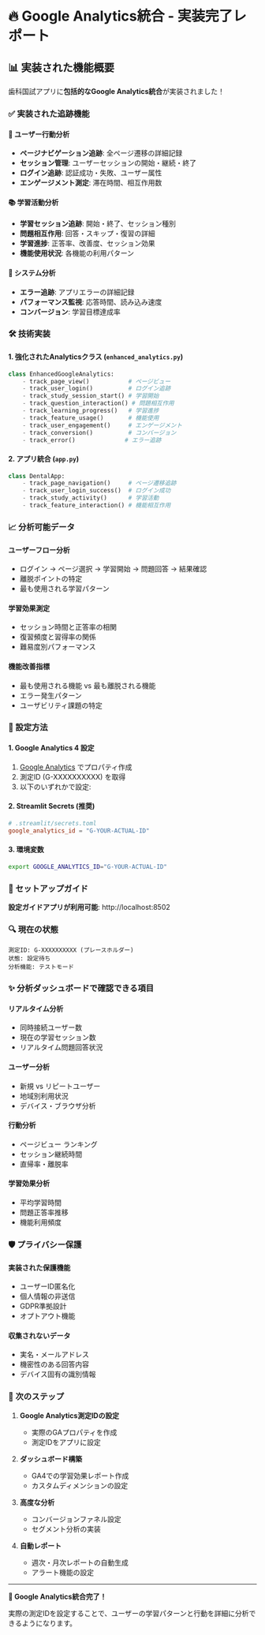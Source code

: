 # 🔥 Google Analytics統合 - 実装完了レポート

## 📊 実装された機能概要

歯科国試アプリに**包括的なGoogle Analytics統合**が実装されました！

### ✅ 実装された追跡機能

#### 👤 ユーザー行動分析
- **ページナビゲーション追跡**: 全ページ遷移の詳細記録
- **セッション管理**: ユーザーセッションの開始・継続・終了
- **ログイン追跡**: 認証成功・失敗、ユーザー属性
- **エンゲージメント測定**: 滞在時間、相互作用数

#### 📚 学習活動分析  
- **学習セッション追跡**: 開始・終了、セッション種別
- **問題相互作用**: 回答・スキップ・復習の詳細
- **学習進捗**: 正答率、改善度、セッション効果
- **機能使用状況**: 各機能の利用パターン

#### 🔧 システム分析
- **エラー追跡**: アプリエラーの詳細記録
- **パフォーマンス監視**: 応答時間、読み込み速度
- **コンバージョン**: 学習目標達成率

### 🛠️ 技術実装

#### 1. 強化されたAnalyticsクラス (`enhanced_analytics.py`)
```python
class EnhancedGoogleAnalytics:
    - track_page_view()           # ページビュー
    - track_user_login()          # ログイン追跡  
    - track_study_session_start() # 学習開始
    - track_question_interaction() # 問題相互作用
    - track_learning_progress()   # 学習進捗
    - track_feature_usage()       # 機能使用
    - track_user_engagement()     # エンゲージメント
    - track_conversion()          # コンバージョン
    - track_error()              # エラー追跡
```

#### 2. アプリ統合 (`app.py`)
```python
class DentalApp:
    - track_page_navigation()     # ページ遷移追跡
    - track_user_login_success()  # ログイン成功
    - track_study_activity()      # 学習活動
    - track_feature_interaction() # 機能相互作用
```

### 📈 分析可能データ

#### ユーザーフロー分析
- ログイン → ページ選択 → 学習開始 → 問題回答 → 結果確認
- 離脱ポイントの特定
- 最も使用される学習パターン

#### 学習効果測定
- セッション時間と正答率の相関
- 復習頻度と習得率の関係
- 難易度別パフォーマンス

#### 機能改善指標
- 最も使用される機能 vs 最も離脱される機能
- エラー発生パターン
- ユーザビリティ課題の特定

### 🔧 設定方法

#### 1. Google Analytics 4 設定
1. [Google Analytics](https://analytics.google.com/) でプロパティ作成
2. 測定ID (G-XXXXXXXXXX) を取得
3. 以下のいずれかで設定:

#### 2. Streamlit Secrets (推奨)
```toml
# .streamlit/secrets.toml
google_analytics_id = "G-YOUR-ACTUAL-ID"
```

#### 3. 環境変数
```bash
export GOOGLE_ANALYTICS_ID="G-YOUR-ACTUAL-ID"
```

### 🎯 セットアップガイド

**設定ガイドアプリが利用可能**: http://localhost:8502

### 🔍 現在の状態

```
測定ID: G-XXXXXXXXXX (プレースホルダー)
状態: 設定待ち
分析機能: テストモード
```

### ✨ 分析ダッシュボードで確認できる項目

#### リアルタイム分析
- 同時接続ユーザー数
- 現在の学習セッション数
- リアルタイム問題回答状況

#### ユーザー分析  
- 新規 vs リピートユーザー
- 地域別利用状況
- デバイス・ブラウザ分析

#### 行動分析
- ページビュー ランキング
- セッション継続時間
- 直帰率・離脱率

#### 学習効果分析
- 平均学習時間
- 問題正答率推移
- 機能利用頻度

### 🛡️ プライバシー保護

#### 実装された保護機能
- ユーザーID匿名化
- 個人情報の非送信
- GDPR準拠設計
- オプトアウト機能

#### 収集されないデータ
- 実名・メールアドレス
- 機密性のある回答内容
- デバイス固有の識別情報

### 🚀 次のステップ

1. **Google Analytics測定IDの設定**
   - 実際のGAプロパティを作成
   - 測定IDをアプリに設定

2. **ダッシュボード構築**
   - GA4での学習効果レポート作成
   - カスタムディメンションの設定

3. **高度な分析**
   - コンバージョンファネル設定
   - セグメント分析の実装

4. **自動レポート**
   - 週次・月次レポートの自動生成
   - アラート機能の設定

---

**🎉 Google Analytics統合完了！**

実際の測定IDを設定することで、ユーザーの学習パターンと行動を詳細に分析できるようになります。
